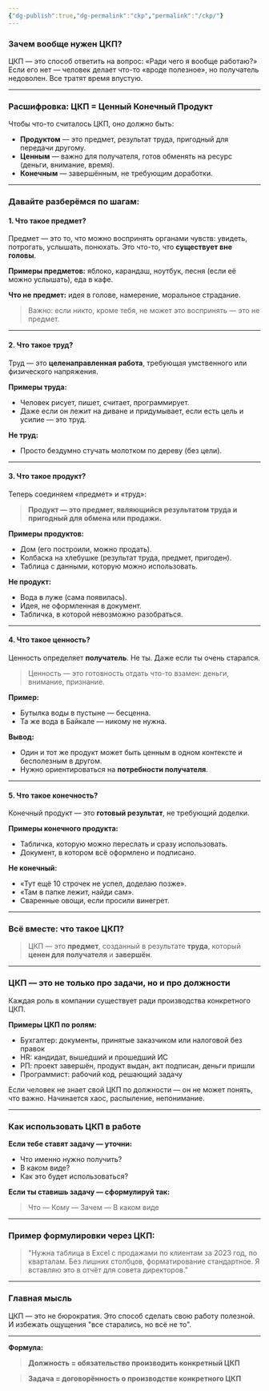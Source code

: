 ```yaml
---
{"dg-publish":true,"dg-permalink":"ckp","permalink":"/ckp/"}
---
```




### Зачем вообще нужен ЦКП?
ЦКП — это способ ответить на вопрос: «Ради чего я вообще работаю?»
Если его нет — человек делает что-то «вроде полезное», но получатель недоволен. Все тратят время впустую.

---

### Расшифровка: ЦКП = Ценный Конечный Продукт
Чтобы что-то считалось ЦКП, оно должно быть:
- **Продуктом** — это предмет, результат труда, пригодный для передачи другому.
- **Ценным** — важно для получателя, готов обменять на ресурс (деньги, внимание, время).
- **Конечным** — завершённым, не требующим доработки.

---

### Давайте разберёмся по шагам:

#### 1. Что такое **предмет**?
Предмет — это то, что можно воспринять органами чувств: увидеть, потрогать, услышать, понюхать. Это что-то, что **существует вне головы**. 

**Примеры предметов:** яблоко, карандаш, ноутбук, песня (если её можно услышать), еда в кафе.

**Что не предмет:** идея в голове, намерение, моральное страдание.

> Важно: если никто, кроме тебя, не может это воспринять — это не предмет.

---

#### 2. Что такое **труд**?
Труд — это **целенаправленная работа**, требующая умственного или физического напряжения.

**Примеры труда:**
- Человек рисует, пишет, считает, программирует.
- Даже если он лежит на диване и придумывает, если есть цель и усилие — это труд.

**Не труд:**
- Просто бездумно стучать молотком по дереву (без цели).

---

#### 3. Что такое **продукт**?
Теперь соединяем «предмет» и «труд»: 

> **Продукт — это предмет, являющийся результатом труда и пригодный для обмена или продажи.**

**Примеры продуктов:**
- Дом (его построили, можно продать).
- Колбаска на хлебушке (результат труда, предмет, пригоден).
- Таблица с данными, которую можно использовать.

**Не продукт:**
- Вода в луже (сама появилась).
- Идея, не оформленная в документ.
- Табличка, в которой невозможно разобраться.

---

#### 4. Что такое **ценность**?
Ценность определяет **получатель**. Не ты. Даже если ты очень старался.

> Ценность — это готовность отдать что-то взамен: деньги, внимание, признание.

**Пример:**
- Бутылка воды в пустыне — бесценна.
- Та же вода в Байкале — никому не нужна.

**Вывод:**
- Один и тот же продукт может быть ценным в одном контексте и бесполезным в другом.
- Нужно ориентироваться на **потребности получателя**.

---

#### 5. Что такое **конечность**?
Конечный продукт — это **готовый результат**, не требующий доделки.

**Примеры конечного продукта:**
- Табличка, которую можно переслать и сразу использовать.
- Документ, в котором всё оформлено и подписано.

**Не конечный:**
- «Тут ещё 10 строчек не успел, доделаю позже».
- «Там в папке лежит, найди сам».
- Сваренные овощи, если просили винегрет.

---

### Всё вместе: что такое ЦКП?
> ЦКП — это **предмет**, созданный в результате **труда**, который **ценен для получателя** и **завершён**.

---

### ЦКП — это не только про задачи, но и про **должности**
Каждая роль в компании существует ради производства конкретного ЦКП.

**Примеры ЦКП по ролям:**
- Бухгалтер: документы, принятые заказчиком или налоговой без правок
- HR: кандидат, вышедший и прошедший ИС
- РП: проект завершён, продукт выдан, акт подписан, деньги пришли
- Программист: рабочий код, решающий задачу

Если человек не знает свой ЦКП по должности — он не может понять, что важно. Начинается хаос, распыление, непонимание.

---

### Как использовать ЦКП в работе
**Если тебе ставят задачу — уточни:**
- Что именно нужно получить?
- В каком виде?
- Как это будет использоваться?

**Если ты ставишь задачу — сформулируй так:**
> Что — Кому — Зачем — В каком виде

---

### Пример формулировки через ЦКП:
> "Нужна таблица в Excel с продажами по клиентам за 2023 год, по кварталам. Без лишних столбцов, форматирование стандартное. Я вставляю это в отчёт для совета директоров."

---

### Главная мысль
ЦКП — это не бюрократия. Это способ сделать свою работу полезной. И избежать ощущения "все старались, но всё не то".

---

**Формула:**
> **Должность = обязательство производить конкретный ЦКП**

> **Задача = договорённость о производстве конкретного ЦКП**

